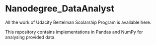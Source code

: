# Nanodegree_DataAnalyst

All the work of Udacity Bertelman Scolarship Program is available here.

This repository contains implementations in Pandas and NumPy for analysing provided data.
